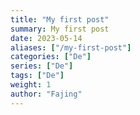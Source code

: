 ```yaml
---
title: "My first post"
summary: My first post
date: 2023-05-14
aliases: ["/my-first-post"]
categories: ["De"]
series: ["De"]
tags: ["De"]
weight: 1
author: "Fajing"
---
```


